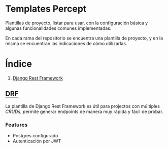 # Templates Percept

Plantillas de proyecto, listar para usar, con la configuración básica y algunas funcionalidades comunes implementadas.

En cada rama del repositorio se encuentra una plantilla de proyecto, y en la misma se encuentran las indicaciones de cómo utilizarlas.

# Índice
1. [Django Rest Framework](#DRF)


## [DRF](https://github.com/percept-io/templates/tree/drf)

La plantilla de Django Rest Framework es útil para projectos con múltiples _CRUDs_, permite generar endpoints de manera muy rápida y fácil de probar.
### Features
* Postgres configurado
* Autenticación por JWT
